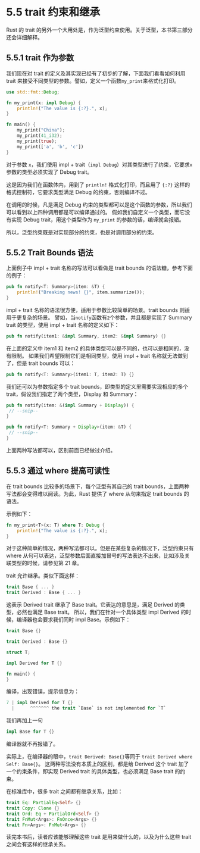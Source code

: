 # 5.5 trait 约束和继承

Rust 的 trait 的另外一个大用处是，作为泛型约束使用。关于泛型，本书第三部分还会详细解释。

## 5.5.1 trait 作为参数

我们现在对 trait 的定义及其实现已经有了初步的了解，下面我们看看如何利用 trait 来接受不同类型的参数。譬如，定义一个函数`my_print`来格式化打印。

```rust
use std::fmt::Debug;

fn my_print(x: impl Debug) {
    println!("The value is {:?}.", x);
}

fn main() {
    my_print("China");
    my_print(41_i32);
    my_print(true);
    my_print(['a', 'b', 'c'])
}
```

对于参数 `x`，我们使用 impl + trait（`impl Debug`）对其类型进行了约束，它要求`x`参数的类型必须实现了 Debug trait。

这是因为我们在函数体内，用到了 `println!` 格式化打印，而且用了 `{:?}` 这样的格式控制符，它要求类型满足 Debug 的约束，否则编译不过。

在调用的时候，凡是满足 Debug 约束的类型都可以是这个函数的参数，所以我们可以看到以上四种调用都是可以编译通过的。
假如我们自定义一个类型，而它没有实现 Debug trait，用这个类型作为 `my_print` 的参数的话，编译就会报错。

所以，泛型约束既是对实现部分的约束，也是对调用部分的约束。

## 5.5.2 Trait Bounds 语法

上面例子中 impl + trait 名称的写法可以看做是 trait bounds 的语法糖，参考下面的例子：

```rust
pub fn notify<T: Summary>(item: &T) {
    println!("Breaking news! {}", item.summarize());
}
```

impl + trait 名称的语法很方便，适用于参数比较简单的场景。trait bounds 则适用于更复杂的场景。
譬如，当`notify`函数有`2`个参数，并且都是实现了 Summary trait 的类型，使用 impl + trait 名称的定义如下：

```rust
pub fn notify(item1: &impl Summary, item2: &impl Summary) {}
```

在上面的定义中 item1 和 item2 的具体类型可以是不同的，也可以是相同的，没有限制。
如果我们希望限制它们是相同类型，使用 impl + trait 名称就无法做到了，但是 trait bounds 可以：

```rust
pub fn notify<T: Summary>(item1: T, item2: T) {}
```

我们还可以为参数指定多个 trait bounds，即类型的定义里需要实现相应的多个 trait，假设我们指定了两个类型，Display 和 Summary：

```rust
pub fn notify(item: &(impl Summary + Display)) {
 // --snip--
}

```

```rust
pub fn notify<T: Summary + Display>(item: &T) {
 // --snip--
}
```

上面两种写法都可以，区别前面已经做过介绍。

## 5.5.3 通过 where 提高可读性

在 trait bounds 比较多的场景下，每个泛型有其自己的 trait bounds，上面两种写法都会变得难以阅读。为此，Rust 提供了 where 从句来指定 trait bounds 的语法。

示例如下：

```rust
fn my_print<T>(x: T) where T: Debug {
    println!("The value is {:?}.", x);
}
```

对于这种简单的情况，两种写法都可以。但是在某些复杂的情况下，泛型约束只有 where 从句可以表达，泛型参数后面直接加冒号的写法表达不出来，比如涉及关联类型的时候，请参见第 21 章。

trait 允许继承。类似下面这样：

```rust
trait Base { ... }
trait Derived : Base { ... }
```

这表示 Derived trait 继承了 Base trait。它表达的意思是，满足 Derived 的类型，必然也满足 Base trait。
所以，我们在针对一个具体类型 impl Derived 的时候，编译器也会要求我们同时 impl Base。示例如下：

```rust
trait Base {}

trait Derived : Base {}

struct T;

impl Derived for T {}

fn main() {
}
```

编译，出现错误，提示信息为：

```rust
7 | impl Derived for T {}
  |      ^^^^^^^ the trait `Base` is not implemented for `T`
```

我们再加上一句

```rust
impl Base for T {}
```

编译器就不再报错了。

实际上，在编译器的眼中，`trait Derived: Base{}`等同于 `trait Derived where Self: Base{}`。
这两种写法没有本质上的区别，都是给 Derived 这个 trait 加了一个约束条件，即实现 Derived trait 的具体类型，也必须满足 Base trait 的约束。

在标准库中，很多 trait 之间都有继承关系，比如：

```rust
trait Eq: PartialEq<Self> {}
trait Copy: Clone {}
trait Ord: Eq + PartialOrd<Self> {}
trait FnMut<Args>: FnOnce<Args> {}
trait Fn<Args>: FnMut<Args> {}
```

读完本书后，读者应该能够理解这些 trait 是用来做什么的，以及为什么这些 trait 之间会有这样的继承关系。
